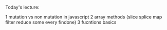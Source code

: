 Today's lecture:

1 mutation vs non mutation in javascript
2 array methods (slice splice map filter reduce some every findone)
3 fucntions basics